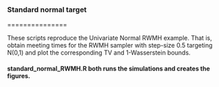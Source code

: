### Standard normal target
===============

These scripts reproduce the Univariate Normal RWMH example. That is, obtain meeting times for the RWMH sampler with step-size 0.5 targeting N(0,1) and plot the corresponding TV and 1-Wasserstein bounds.

#### standard_normal_RWMH.R both runs the simulations and creates the figures. 

